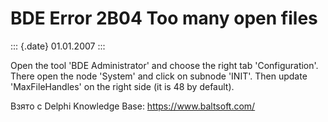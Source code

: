 BDE Error 2B04 Too many open files
==================================

::: {.date}
01.01.2007
:::

Open the tool \'BDE Administrator\' and choose the right tab
\'Configuration\'. There open the node \'System\' and click on subnode
\'INIT\'. Then update \'MaxFileHandles\' on the right side (it is 48 by
default).

Взято с Delphi Knowledge Base: <https://www.baltsoft.com/>
